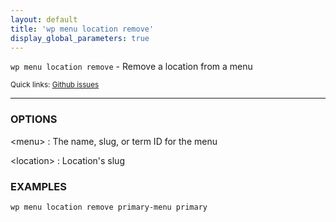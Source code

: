```yaml
---
layout: default
title: 'wp menu location remove'
display_global_parameters: true
---
```


`wp menu location remove` - Remove a location from a menu

<small>Quick links: <a href="https://github.com/wp-cli/wp-cli/issues?q=is%3Aopen+label%3Acommand%3Amenu-location-remove+sort%3Aupdated-desc">Github issues</a></small>

<hr />

### OPTIONS

&lt;menu&gt;
: The name, slug, or term ID for the menu

&lt;location&gt;
: Location's slug

### EXAMPLES

    wp menu location remove primary-menu primary



